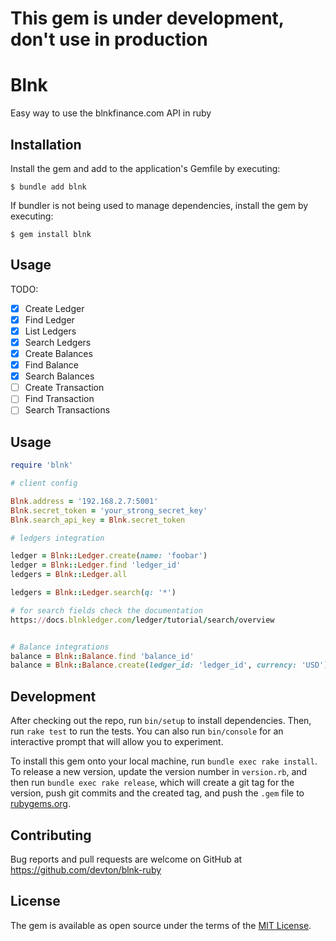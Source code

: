# This gem is under development, don't use in production

# Blnk

Easy way to use the blnkfinance.com API in ruby

## Installation

Install the gem and add to the application's Gemfile by executing:

    $ bundle add blnk

If bundler is not being used to manage dependencies, install the gem by executing:

    $ gem install blnk

## Usage

TODO:
- [x] Create Ledger
- [x] Find Ledger
- [x] List Ledgers
- [x] Search Ledgers
- [x] Create Balances
- [x] Find Balance
- [x] Search Balances
- [ ] Create Transaction
- [ ] Find Transaction
- [ ] Search Transactions

## Usage

```ruby
require 'blnk'

# client config

Blnk.address = '192.168.2.7:5001'
Blnk.secret_token = 'your_strong_secret_key'
Blnk.search_api_key = Blnk.secret_token

# ledgers integration

ledger = Blnk::Ledger.create(name: 'foobar')
ledger = Blnk::Ledger.find 'ledger_id'
ledgers = Blnk::Ledger.all

ledgers = Blnk::Ledger.search(q: '*')

# for search fields check the documentation 
https://docs.blnkledger.com/ledger/tutorial/search/overview


# Balance integrations
balance = Blnk::Balance.find 'balance_id'
balance = Blnk::Balance.create(ledger_id: 'ledger_id', currency: 'USD')

```


## Development

After checking out the repo, run `bin/setup` to install dependencies. Then, run `rake test` to run the tests. You can also run `bin/console` for an interactive prompt that will allow you to experiment.

To install this gem onto your local machine, run `bundle exec rake install`. To release a new version, update the version number in `version.rb`, and then run `bundle exec rake release`, which will create a git tag for the version, push git commits and the created tag, and push the `.gem` file to [rubygems.org](https://rubygems.org).

## Contributing

Bug reports and pull requests are welcome on GitHub at https://github.com/devton/blnk-ruby

## License

The gem is available as open source under the terms of the [MIT License](https://opensource.org/licenses/MIT).
